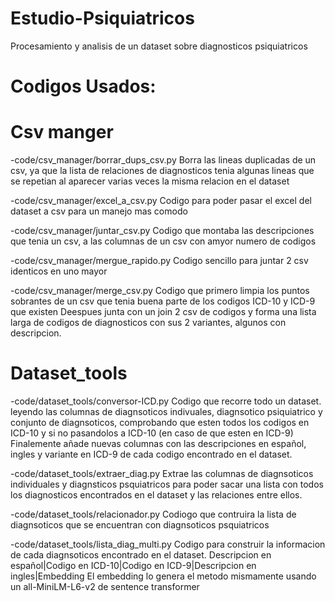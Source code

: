 # Estudio-Psiquiatricos

Procesamiento y analisis de un dataset sobre diagnosticos psiquiatricos

# Codigos Usados:

# Csv manger

-code/csv_manager/borrar_dups_csv.py
Borra las lineas duplicadas de un csv, ya que la lista de relaciones de diagnosticos tenia algunas lineas que se repetian al aparecer varias veces la misma relacion en el dataset

-code/csv_manager/excel_a_csv.py
Codigo para poder pasar el excel del dataset a csv para un manejo mas comodo

-code/csv_manager/juntar_csv.py
Codigo que montaba las descripciones que tenia un csv, a las columnas de un csv con amyor numero de codigos

-code/csv_manager/mergue_rapido.py
Codigo sencillo para juntar 2 csv identicos en uno mayor

-code/csv_manager/merge_csv.py
Codigo que primero limpia los puntos sobrantes de un csv que tenia buena parte de los codigos ICD-10 y ICD-9 que existen
Deespues junta con un join 2 csv de codigos y forma una lista larga de codigos de diagnosticos con sus 2 variantes, algunos con descripcion.

# Dataset_tools

-code/dataset_tools/conversor-ICD.py
Codigo que recorre todo un dataset. leyendo las columnas de diagnsoticos indivuales, diagnsotico psiquiatrico y conjunto de diagnsoticos, comprobando que esten
todos los codigos en ICD-10 y si no pasandolos a ICD-10 (en caso de que esten en ICD-9)
Finalemente añade nuevas columnas con las descripciones en español, ingles y variante en ICD-9 de cada codigo encontrado en el dataset.

-code/dataset_tools/extraer_diag.py
Extrae las columnas de diagnsoticos individuales y diagnsticos psquiatricos para poder sacar una lista con todos los diagnosticos encontrados en el 
dataset y las relaciones entre ellos.

-code/dataset_tools/relacionador.py
Codiogo que contruira la lista de diagnsoticos que se encuentran con diagnsoticos psquiatricos

-code/dataset_tools/lista_diag_multi.py
Codigo para construir la informacion de cada diagnsoticos encontrado en el dataset.
Descripcion en español|Codigo en ICD-10|Codigo en ICD-9|Descripcion en ingles|Embedding
El embedding lo genera el metodo mismamente usando un all-MiniLM-L6-v2 de sentence transformer
